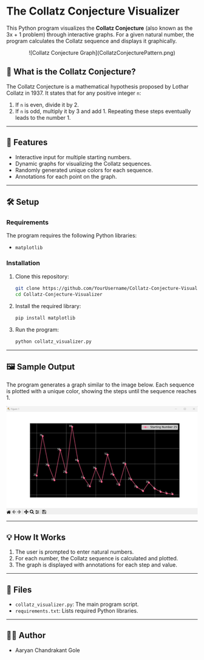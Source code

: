 
# The Collatz Conjecture Visualizer

This Python program visualizes the **Collatz Conjecture** (also known as the 3x + 1 problem) through interactive graphs. For a given natural number, the program calculates the Collatz sequence and displays it graphically.

<p align="center">
![Collatz Conjecture Graph](CollatzConjecturePattern.png)
</p>

## 📜 **What is the Collatz Conjecture?**
The Collatz Conjecture is a mathematical hypothesis proposed by Lothar Collatz in 1937. It states that for any positive integer `n`:
1. If `n` is even, divide it by 2.
2. If `n` is odd, multiply it by 3 and add 1.
Repeating these steps eventually leads to the number 1.

---

## 🚀 **Features**
- Interactive input for multiple starting numbers.
- Dynamic graphs for visualizing the Collatz sequences.
- Randomly generated unique colors for each sequence.
- Annotations for each point on the graph.

---

## 🛠️ **Setup**

### **Requirements**
The program requires the following Python libraries:
- `matplotlib`

### **Installation**
1. Clone this repository:
   ```bash
   git clone https://github.com/YourUsername/Collatz-Conjecture-Visualizer.git
   cd Collatz-Conjecture-Visualizer
   ```
2. Install the required library:
   ```bash
   pip install matplotlib
   ```
3. Run the program:
   ```bash
   python collatz_visualizer.py
   ```

---

## 🖼️ **Sample Output**
The program generates a graph similar to the image below. Each sequence is plotted with a unique color, showing the steps until the sequence reaches 1.

![Sample Graph](SampleOutput.png)

---

## 💡 **How It Works**
1. The user is prompted to enter natural numbers.
2. For each number, the Collatz sequence is calculated and plotted.
3. The graph is displayed with annotations for each step and value.

---

## 📂 **Files**
- `collatz_visualizer.py`: The main program script.
- `requirements.txt`: Lists required Python libraries.

---

## 🧑‍💻 **Author**
- Aaryan Chandrakant Gole
